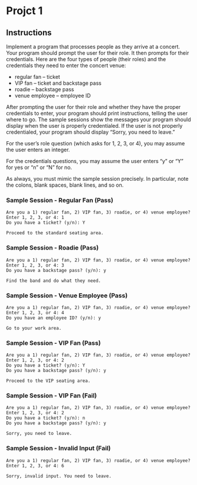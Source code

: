 # Projct 1

## Instructions

Implement a program that processes people as they arrive at a concert. Your program should prompt the user for their role. It then prompts for their credentials. Here are the four types of people (their roles) and the credentials they need to enter the concert venue:

- regular fan – ticket
- VIP fan – ticket and backstage pass
- roadie – backstage pass
- venue employee – employee ID

After prompting the user for their role and whether they have the proper credentials to enter, your program should print instructions, telling the user where to go. The sample sessions show the messages your program should display when the user is properly credentialed. If the user is not properly credentialed, your program should display “Sorry, you need to leave.”

For the user’s role question (which asks for 1, 2, 3, or 4), you may assume the user enters an integer.

For the credentials questions, you may assume the user enters “y” or “Y” for yes or “n” or “N” for no.

As always, you must mimic the sample session precisely. In particular, note the colons, blank spaces, blank lines, and so on.

### Sample Session - Regular Fan (Pass)

```
Are you a 1) regular fan, 2) VIP fan, 3) roadie, or 4) venue employee?
Enter 1, 2, 3, or 4: 1
Do you have a ticket? (y/n): Y

Proceed to the standard seating area.
```

### Sample Session - Roadie (Pass)

```
Are you a 1) regular fan, 2) VIP fan, 3) roadie, or 4) venue employee?
Enter 1, 2, 3, or 4: 3
Do you have a backstage pass? (y/n): y

Find the band and do what they need.
```

### Sample Session - Venue Employee (Pass)

```
Are you a 1) regular fan, 2) VIP fan, 3) roadie, or 4) venue employee?
Enter 1, 2, 3, or 4: 4
Do you have an employee ID? (y/n): y

Go to your work area.
```

### Sample Session - VIP Fan (Pass)

```
Are you a 1) regular fan, 2) VIP fan, 3) roadie, or 4) venue employee?
Enter 1, 2, 3, or 4: 2
Do you have a ticket? (y/n): Y
Do you have a backstage pass? (y/n): y

Proceed to the VIP seating area.
```

### Sample Session - VIP Fan (Fail)

```
Are you a 1) regular fan, 2) VIP fan, 3) roadie, or 4) venue employee?
Enter 1, 2, 3, or 4: 2
Do you have a ticket? (y/n): n
Do you have a backstage pass? (y/n): y

Sorry, you need to leave.
```

### Sample Session - Invalid Input (Fail)

```
Are you a 1) regular fan, 2) VIP fan, 3) roadie, or 4) venue employee?
Enter 1, 2, 3, or 4: 6

Sorry, invalid input. You need to leave.
```
